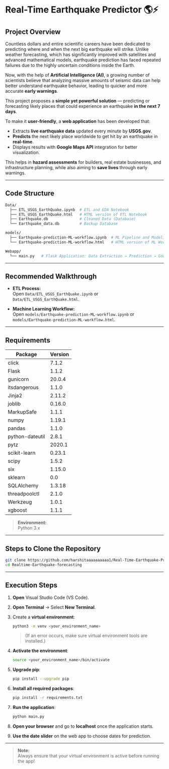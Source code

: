 

# Real-Time Earthquake Predictor 🌎⚡

## **Project Overview**

Countless dollars and entire scientific careers have been dedicated to predicting where and when the next big earthquake will strike. Unlike weather forecasting, which has significantly improved with satellites and advanced mathematical models, earthquake prediction has faced repeated failures due to the highly uncertain conditions inside the Earth.

Now, with the help of **Artificial Intelligence (AI)**, a growing number of scientists believe that analyzing massive amounts of seismic data can help better understand earthquake behavior, leading to quicker and more accurate **early warnings**.  

This project proposes a **simple yet powerful solution** — predicting or forecasting likely places that could experience an earthquake **in the next 7 days**.  

To make it **user-friendly**, a **web application** has been developed that:
- Extracts **live earthquake data** updated every minute by **USGS.gov**.
- **Predicts** the next likely place worldwide to get hit by an earthquake in **real-time**.
- Displays results with **Google Maps API** integration for better visualization.

This helps in **hazard assessments** for builders, real estate businesses, and infrastructure planning, while also aiming to **save lives** through early warnings.

---

## **Code Structure**

```bash
Data/    
  ├── ETL_USGS_EarthQuake.ipynb  # ETL and EDA Notebook
  ├── ETL_USGS_EarthQuake.html   # HTML version of ETL Notebook
  ├── Earthquake.db              # Cleaned Data (Database)
  └── Earthquake_data.db         # Backup Database

models/
  ├── Earthquake-prediction-ML-workflow.ipynb  # ML Pipeline and Modeling
  └── Earthquake-prediction-ML-workflow.html   # HTML version of ML Workflow

Webapp/
  └── main.py   # Flask Application: Data Extraction → Prediction → Google Maps Conversion
```

---

## **Recommended Walkthrough**
- **ETL Process:**  
  Open `Data/ETL_USGS_EarthQuake.ipynb` or `Data/ETL_USGS_EarthQuake.html`.
  
- **Machine Learning Workflow:**  
  Open `models/Earthquake-prediction-ML-workflow.ipynb` or `models/Earthquake-prediction-ML-workflow.html`.

---

## **Requirements**

| Package            | Version |
|--------------------|---------|
| click              | 7.1.2   |
| Flask              | 1.1.2   |
| gunicorn           | 20.0.4  |
| itsdangerous       | 1.1.0   |
| Jinja2             | 2.11.2  |
| joblib             | 0.16.0  |
| MarkupSafe         | 1.1.1   |
| numpy              | 1.19.1  |
| pandas             | 1.1.0   |
| python-dateutil    | 2.8.1   |
| pytz               | 2020.1  |
| scikit-learn       | 0.23.1  |
| scipy              | 1.5.2   |
| six                | 1.15.0  |
| sklearn            | 0.0     |
| SQLAlchemy         | 1.3.18  |
| threadpoolctl      | 2.1.0   |
| Werkzeug           | 1.0.1   |
| xgboost            | 1.1.1   |

> **Environment:**  
> Python 3.x  

---

## **Steps to Clone the Repository**

```bash
git clone https://github.com/harshitaaaaaaaaaa1/Real-Time-Earthquake-Predictor.git
cd Realtime-Earthquake-forecasting
```

---

## **Execution Steps**

1. **Open** Visual Studio Code (VS Code).
2. **Open Terminal** → Select **New Terminal**.
3. Create a **virtual environment**:
   ```bash
   python3 -m venv <your_environment_name>
   ```
   > (If an error occurs, make sure virtual environment tools are installed.)
4. **Activate the environment**:
   ```bash
   source <your_environment_name>/bin/activate
   ```
5. **Upgrade pip**:
   ```bash
   pip install --upgrade pip
   ```
6. **Install all required packages**:
   ```bash
   pip install -r requirements.txt
   ```
7. **Run the application**:
   ```bash
   python main.py
   ```
8. **Open your browser** and go to **localhost** once the application starts.

9. **Use the date slider** on the web app to choose dates for prediction.

---

> **Note:**  
> Always ensure that your virtual environment is active before running the app!

